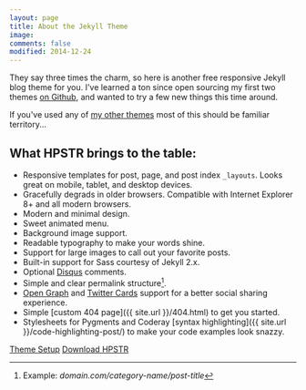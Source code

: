 ```yaml
---
layout: page
title: About the Jekyll Theme
image:
comments: false
modified: 2014-12-24
---
```


They say three times the charm, so here is another free responsive Jekyll blog theme for you. I've learned a ton since open sourcing my first two themes [on Github](http://github.com/mmistakes), and wanted to try a few new things this time around. 

If you've used any of [my other themes](http://mademistakes.com/work/jekyll-themes/) most of this should be familiar territory...

## What HPSTR brings to the table:

* Responsive templates for post, page, and post index `_layouts`. Looks great on mobile, tablet, and desktop devices.
* Gracefully degrads in older browsers. Compatible with Internet Explorer 8+ and all modern browsers.  
* Modern and minimal design.
* Sweet animated menu.
* Background image support.
* Readable typography to make your words shine.
* Support for large images to call out your favorite posts.
* Built-in support for Sass courtesy of Jekyll 2.x.
* Optional [Disqus](http://disqus.com) comments.
* Simple and clear permalink structure[^1].
* [Open Graph](https://developers.facebook.com/docs/opengraph/) and [Twitter Cards](https://dev.twitter.com/docs/cards) support for a better social sharing experience.
* Simple [custom 404 page]({{ site.url }}/404.html) to get you started.
* Stylesheets for Pygments and Coderay [syntax highlighting]({{ site.url }}/code-highlighting-post/) to make your code examples look snazzy.

<div markdown="0"><a href="{{ site.url }}/theme-setup/" class="btn btn-info">Theme Setup</a> <a href="https://github.com/mmistakes/hpstr-jekyll-theme" class="btn btn-success">Download HPSTR</a></div>

[^1]: Example: *domain.com/category-name/post-title*